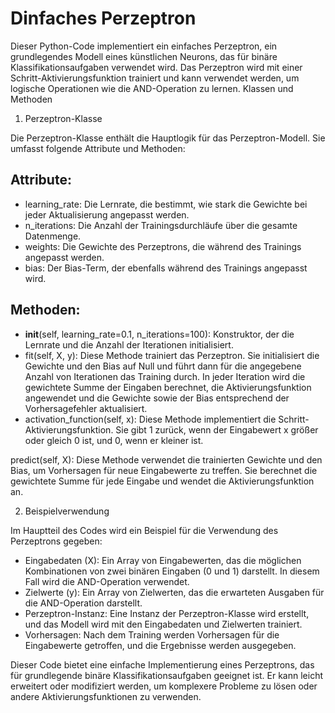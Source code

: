 # Dinfaches Perzeptron
Dieser Python-Code implementiert ein einfaches Perzeptron, ein grundlegendes Modell eines künstlichen Neurons, das für binäre Klassifikationsaufgaben verwendet wird. Das Perzeptron wird mit einer Schritt-Aktivierungsfunktion trainiert und kann verwendet werden, um logische Operationen wie die AND-Operation zu lernen.
Klassen und Methoden

1. Perzeptron-Klasse

Die Perzeptron-Klasse enthält die Hauptlogik für das Perzeptron-Modell. Sie umfasst folgende Attribute und Methoden:

## Attribute:
- learning_rate: Die Lernrate, die bestimmt, wie stark die Gewichte bei jeder Aktualisierung angepasst werden.
- n_iterations: Die Anzahl der Trainingsdurchläufe über die gesamte Datenmenge.
- weights: Die Gewichte des Perzeptrons, die während des Trainings angepasst werden.
- bias: Der Bias-Term, der ebenfalls während des Trainings angepasst wird.

## Methoden:
- __init__(self, learning_rate=0.1, n_iterations=100): Konstruktor, der die Lernrate und die Anzahl der Iterationen initialisiert.
- fit(self, X, y): Diese Methode trainiert das Perzeptron. Sie initialisiert die Gewichte und den Bias auf Null und führt dann für die angegebene Anzahl von Iterationen das Training durch. In jeder Iteration wird die gewichtete Summe der Eingaben berechnet, die Aktivierungsfunktion angewendet und die Gewichte sowie der Bias entsprechend der Vorhersagefehler aktualisiert.
- activation_function(self, x): Diese Methode implementiert die Schritt-Aktivierungsfunktion. Sie gibt 1 zurück, wenn der Eingabewert x größer oder gleich 0 ist, und 0, wenn er kleiner ist.

predict(self, X): Diese Methode verwendet die trainierten Gewichte und den Bias, um Vorhersagen für neue Eingabewerte zu treffen. Sie berechnet die gewichtete Summe für jede Eingabe und wendet die Aktivierungsfunktion an.

2. Beispielverwendung

Im Hauptteil des Codes wird ein Beispiel für die Verwendung des Perzeptrons gegeben:

- Eingabedaten (X): Ein Array von Eingabewerten, das die möglichen Kombinationen von zwei binären Eingaben (0 und 1) darstellt. In diesem Fall wird die AND-Operation verwendet.
- Zielwerte (y): Ein Array von Zielwerten, das die erwarteten Ausgaben für die AND-Operation darstellt.
- Perzeptron-Instanz: Eine Instanz der Perzeptron-Klasse wird erstellt, und das Modell wird mit den Eingabedaten und Zielwerten trainiert.
- Vorhersagen: Nach dem Training werden Vorhersagen für die Eingabewerte getroffen, und die Ergebnisse werden ausgegeben.

Dieser Code bietet eine einfache Implementierung eines Perzeptrons, das für grundlegende binäre Klassifikationsaufgaben geeignet ist. Er kann leicht erweitert oder modifiziert werden, um komplexere Probleme zu lösen oder andere Aktivierungsfunktionen zu verwenden.
